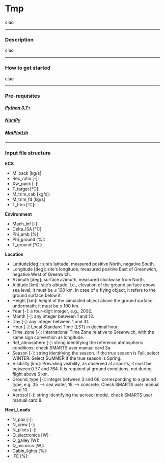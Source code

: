 # Tmp
ciao

---

### Description
ciao

---

### How to get started
ciao

---

### Pre-requisites
##### [Python 3.7+](https://python.org)
##### [NumPy](https://numpy.org)
##### [MatPlotLib](https://matplotlib.org)

---

### Input file structure
**ECS**

* M_pack [kg/s]:
* Rec_ratio [-]:
* Xw_pack [-]:
* T_target [°C]:
* M_trim_cab [kg/s]:
* M_trim_fd [kg/s]:
* T_trim [°C]:

**Environment**

* Mach_inf [-]
* Delta_ISA [°C]
* Phi_amb [%]
* Phi_ground [%]:
* T_ground [°C]:

**Location**

* Latitude[deg]: site’s latitude, measured positive North, negative South.
* Longitude [deg]: site's longitude, measured positive East of Greenwich, negative West of Greenwich.
* Azimuth [deg]: surface azimuth, measured clockwise from North.
* Altitude [km]: site’s altitude, i.e., elevation of the ground surface above sea level; 
it must be ≤ 100 km. In case of a flying object, it refers to the ground surface below it.
* Height [km]: height of the simulated object above the ground surface underneath; it must be ≤ 100 km.
* Year [-]: a four-digit integer, e.g., 2002.
* Month [-]: any integer between 1 and 12.
* Day [-]: any integer between 1 and 31.
* Hour [-]: Local Standard Time (LST) in decimal hour.
* Time_zone [-]: International Time Zone relative to Greenwich, with the same sign convention as longitude.
* Ref_atmosphere [-]: string identifying the reference atmospheric conditions; check SMARTS user manual card 3a.
* Season [-]: string identifying the season. If the true season is Fall, select WINTER. Select SUMMER if the true season is Spring.
* Visibility [km]: Prevailing visibility, as observed at airports; it must be between 0.77 and 764.
It is required at ground conditions, not during flight above 6 km.
* Ground_type [-]: integer between 3 and 66, corresponding to a ground type, 
e.g. 35 --> sea water, 18 --> concrete. Check SMARTS user manual card 10.
* Aerosol [-]: string identifying the aerosol model, check SMARTS user manual card 8.

**Heat_Loads**

* N_pax [-]:
* N_crew [-]:
* N_pilots [-]:
* Q_electronics [W]:
* Q_galley [W]:
* Q_avionics [W]:
* Cabin_lights [%]:
* IFE [%]: